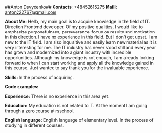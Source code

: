 ##Anton Dsvydenko##
**Contacts:** +48452615275
**Maill:** anton222767@gmail.com

**About Me:** Hello, my main goal is to acquire knowledge in the field of IT. Direction Frontend developer. Of my positive qualities, I would like to emphasize purposefulness, perseverance, focus on results and motivation in this direction. I have no experience in this field. But I don't get upset. I am new to the IT field. I am also inquisitive and easily learn new material as it is very interesting for me. The IT industry has never stood still and every year has grown and modernized into a giant industry with incredible opportunities. Although my knowledge is not enough, I am already looking forward to when I can start working and apply all the knowledge gained in this course. Just wanted to say thank you for the invaluable experience.

**Skills:** In the process of acquiring.

**Code examples:**

**Experience:** There is no experience in this area yet.

**Education:** My education is not related to IT. At the moment I am going through a zero course at rsschool.

**English language:** English language of elementary level. In the process of studying in different courses.
